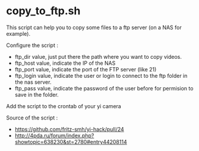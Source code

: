 copy_to_ftp.sh
==============

This script can help you to copy some files to a ftp server (on a NAS for example).

Configure the script : 

* ftp_dir value, just put there the path where you want to copy videos.
* ftp_host value, indicate the IP of the NAS
* ftp_port value, indicate the port of the FTP server (like 21)
* ftp_login value, indicate the user or login to connect to the ftp folder in the nas server.
* ftp_pass value, indicate the password of the user before for permision to save in the folder.

Add the script to the crontab of your yi camera

Source of the script : 

* https://github.com/fritz-smh/yi-hack/pull/24
* http://4pda.ru/forum/index.php?showtopic=638230&st=2780#entry44208114

